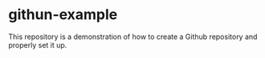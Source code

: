# githun-example
This repository is a demonstration of how to create a Github repository and properly set it up.
